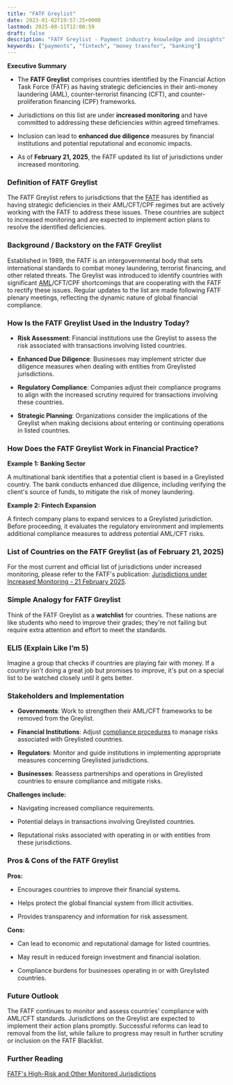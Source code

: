 ```yaml
---
title: "FATF Greylist"
date: 2023-01-02T19:57:25+0000
lastmod: 2025-08-11T12:00:59
draft: false
description: "FATF Greylist - Payment industry knowledge and insights"
keywords: ["payments", "fintech", "money transfer", "banking"]
---
```


**Executive Summary**

- The **FATF Greylist** comprises countries identified by the Financial Action Task Force (FATF) as having strategic deficiencies in their anti-money laundering (AML), counter-terrorist financing (CFT), and counter-proliferation financing (CPF) frameworks.

- Jurisdictions on this list are under **increased monitoring** and have committed to addressing these deficiencies within agreed timeframes.

- Inclusion can lead to **enhanced due diligence** measures by financial institutions and potential reputational and economic impacts.

- As of **February 21, 2025**, the FATF updated its list of jurisdictions under increased monitoring.

### **Definition of FATF Greylist**

The FATF Greylist refers to jurisdictions that the [FATF](https://faisalkhanllc.xyz/resources/payments-wiki/f/fatf/) has identified as having strategic deficiencies in their AML/CFT/CPF regimes but are actively working with the FATF to address these issues. These countries are subject to increased monitoring and are expected to implement action plans to resolve the identified deficiencies.

### **Background / Backstory on the FATF Greylist**

Established in 1989, the FATF is an intergovernmental body that sets international standards to combat money laundering, terrorist financing, and other related threats. The Greylist was introduced to identify countries with significant [AML](https://faisalkhanllc.xyz/resources/payments-wiki/a/anti-money-laundering-aml/)/CFT/CPF shortcomings that are cooperating with the FATF to rectify these issues. Regular updates to the list are made following FATF plenary meetings, reflecting the dynamic nature of global financial compliance.

### **How Is the FATF Greylist Used in the Industry Today?**

- **Risk Assessment**: Financial institutions use the Greylist to assess the risk associated with transactions involving listed countries.

- **Enhanced Due Diligence**: Businesses may implement stricter due diligence measures when dealing with entities from Greylisted jurisdictions.

- **Regulatory Compliance**: Companies adjust their compliance programs to align with the increased scrutiny required for transactions involving these countries.

- **Strategic Planning**: Organizations consider the implications of the Greylist when making decisions about entering or continuing operations in listed countries.

### **How Does the FATF Greylist Work in Financial Practice?**

**Example 1: Banking Sector**

A multinational bank identifies that a potential client is based in a Greylisted country. The bank conducts enhanced due diligence, including verifying the client's source of funds, to mitigate the risk of money laundering.

**Example 2: Fintech Expansion**

A fintech company plans to expand services to a Greylisted jurisdiction. Before proceeding, it evaluates the regulatory environment and implements additional compliance measures to address potential AML/CFT risks.

### **List of Countries on the FATF Greylist (as of February 21, 2025)**

For the most current and official list of jurisdictions under increased monitoring, please refer to the FATF's publication: [Jurisdictions under Increased Monitoring - 21 February 2025](https://www.fatf-gafi.org/en/publications/High-risk-and-other-monitored-jurisdictions/increased-monitoring-february-2025.html).

### **Simple Analogy for FATF Greylist**

Think of the FATF Greylist as a **watchlist** for countries. These nations are like students who need to improve their grades; they're not failing but require extra attention and effort to meet the standards.

### **ELI5 (Explain Like I’m 5)**

Imagine a group that checks if countries are playing fair with money. If a country isn't doing a great job but promises to improve, it's put on a special list to be watched closely until it gets better.

### **Stakeholders and Implementation**

- **Governments**: Work to strengthen their AML/CFT frameworks to be removed from the Greylist.

- **Financial Institutions**: Adjust [compliance procedures](https://faisalkhanllc.xyz/resources/payments-wiki/c/compliance-program/) to manage risks associated with Greylisted countries.

- **Regulators**: Monitor and guide institutions in implementing appropriate measures concerning Greylisted jurisdictions.

- **Businesses**: Reassess partnerships and operations in Greylisted countries to ensure compliance and mitigate risks.

**Challenges include:**

- Navigating increased compliance requirements.

- Potential delays in transactions involving Greylisted countries.

- Reputational risks associated with operating in or with entities from these jurisdictions.

### **Pros & Cons of the FATF Greylist**

**Pros:**

- Encourages countries to improve their financial systems.

- Helps protect the global financial system from illicit activities.

- Provides transparency and information for risk assessment.

**Cons:**

- Can lead to economic and reputational damage for listed countries.

- May result in reduced foreign investment and financial isolation.

- Compliance burdens for businesses operating in or with Greylisted countries.

### **Future Outlook**

The FATF continues to monitor and assess countries' compliance with AML/CFT standards. Jurisdictions on the Greylist are expected to implement their action plans promptly. Successful reforms can lead to removal from the list, while failure to progress may result in further scrutiny or inclusion on the FATF Blacklist.

### **Further Reading**

[FATF's High-Risk and Other Monitored Jurisdictions](https://www.fatf-gafi.org/en/publications/High-risk-and-other-monitored-jurisdictions.html)